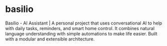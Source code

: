 # basilio
Basílio - AI Assistant | A personal project that uses conversational AI to help with daily tasks, reminders, and smart home control. It combines natural language understanding with simple automations to make life easier. Built with a modular and extensible architecture.
